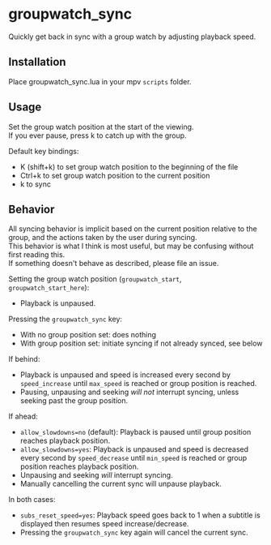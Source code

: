 # groupwatch_sync
Quickly get back in sync with a group watch by adjusting playback speed.

## Installation
Place groupwatch_sync.lua in your mpv `scripts` folder.

## Usage
Set the group watch position at the start of the viewing.  
If you ever pause, press k to catch up with the group.

Default key bindings:
- K (shift+k) to set group watch position to the beginning of the file
- Ctrl+k to set group watch position to the current position
- k to sync

## Behavior

All syncing behavior is implicit based on the current position relative to the group, and the actions taken by the user during syncing.  
This behavior is what I think is most useful, but may be confusing without first reading this.  
If something doesn't behave as described, please file an issue.

Setting the group watch position (`groupwatch_start`, `groupwatch_start_here`):
- Playback is unpaused.

Pressing the `groupwatch_sync` key:
- With no group position set: does nothing
- With group position set: initiate syncing if not already synced, see below

If behind:
- Playback is unpaused and speed is increased every second by `speed_increase` until `max_speed` is reached or group position is reached.
- Pausing, unpausing and seeking *will not* interrupt syncing, unless seeking past the group position.

If ahead:
- `allow_slowdowns=no` (default): Playback is paused until group position reaches playback position.
- `allow_slowdowns=yes`: Playback is unpaused and speed is decreased every second by `speed_decrease` until `min_speed` is reached or group position reaches playback position.
- Unpausing and seeking *will* interrupt syncing.
- Manually cancelling the current sync will unpause playback.

In both cases:
- `subs_reset_speed=yes`: Playback speed goes back to 1 when a subtitle is displayed then resumes speed increase/decrease.
- Pressing the `groupwatch_sync` key again will cancel the current sync.
